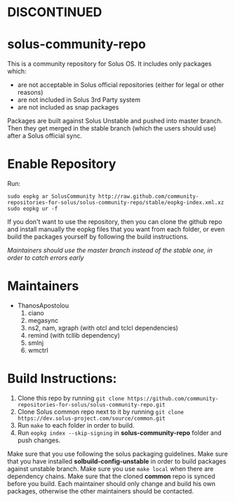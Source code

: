 # DISCONTINUED

# solus-community-repo
This is a community repository for Solus OS. It includes only packages which:
  - are not acceptable in Solus official repositories (either for legal or other reasons)
  - are not included in Solus 3rd Party system
  - are not included as snap packages

Packages are built against Solus Unstable and pushed into master branch. Then they get merged in the stable branch (which the users should use) after a Solus official sync.

# Enable Repository
Run:
```
sudo eopkg ar SolusCommunity http://raw.github.com/community-repositories-for-solus/solus-community-repo/stable/eopkg-index.xml.xz
sudo eopkg ur -f
```

If you don't want to use the repository, then you can clone the github repo and install manually the eopkg files that you want from each folder, or even build the packages yourself by following the build instructions.

*Maintainers should use the master branch instead of the stable one, in order to catch errors early*

# Maintainers
  - ThanosApostolou
    1. ciano
    2. megasync
    3. ns2, nam, xgraph (with otcl and tclcl dependencies)
    4. remind (with tcllib dependency)
    5. smlnj
    6. wmctrl

# Build Instructions:
1. Clone this repo by running `git clone https://github.com/community-repositories-for-solus/solus-community-repo.git`
2. Clone Solus common repo next to it by running `git clone https://dev.solus-project.com/source/common.git`
4. Run `make` to each folder in order to build.
5. Run `eopkg index --skip-signing` in **solus-community-repo** folder and push changes.

Make sure that you use following the solus packaging guidelines. Make sure that you have installed **solbuild-config-unstable** in order to build packages against unstable branch. Make sure you use `make local` when there are dependency chains. Make sure that the cloned **common** repo is synced before you build. Each maintainer should only change and build his own packages, otherwise the other maintainers should be contacted.
